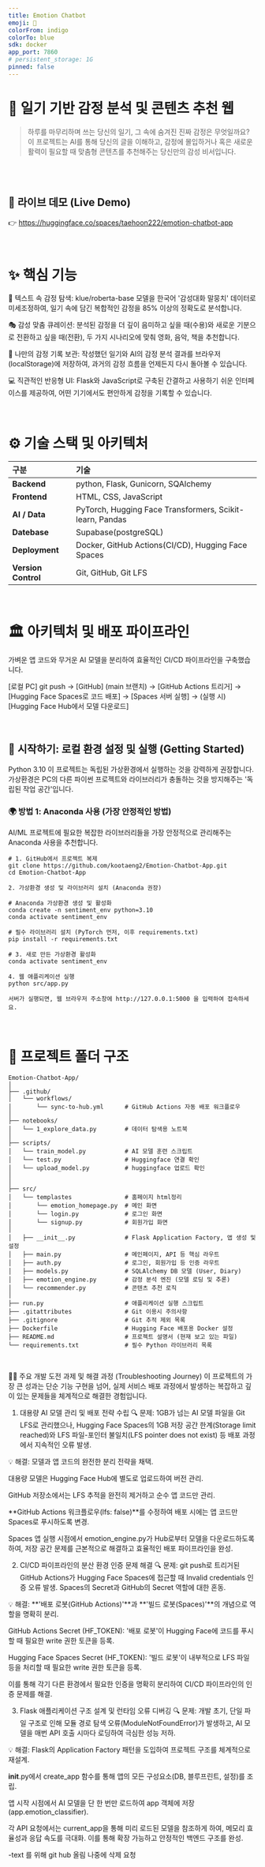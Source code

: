 ```yaml
---
title: Emotion Chatbot
emoji: 🤗
colorFrom: indigo
colorTo: blue
sdk: docker
app_port: 7860
# persistent_storage: 1G 
pinned: false
---
```



# 🤖 일기 기반 감정 분석 및 콘텐츠 추천 웹
> 하루를 마무리하며 쓰는 당신의 일기, 그 속에 숨겨진 진짜 감정은 무엇일까요?
> 이 프로젝트는 AI를 통해 당신의 글을 이해하고, 감정에 몰입하거나 혹은 새로운 활력이 필요할 때 맞춤형 콘텐츠를 추천해주는 당신만의 감성 비서입니다.


<br>

<br>

## 🚀 라이브 데모 (Live Demo)
👉 https://huggingface.co/spaces/taehoon222/emotion-chatbot-app


<br>

# ✨ 핵심 기능
🤖 텍스트 속 감정 탐색: klue/roberta-base 모델을 한국어 '감성대화 말뭉치' 데이터로 미세조정하여, 일기 속에 담긴 복합적인 감정을 85% 이상의 정확도로 분석합니다.


🎭 감성 맞춤 큐레이션: 분석된 감정을 더 깊이 음미하고 싶을 때(수용)와 새로운 기분으로 전환하고 싶을 때(전환), 두 가지 시나리오에 맞춰 영화, 음악, 책을 추천합니다.

📔 나만의 감정 기록 보관: 작성했던 일기와 AI의 감정 분석 결과를 브라우저(localStorage)에 저장하여, 과거의 감정 흐름을 언제든지 다시 돌아볼 수 있습니다.

💻 직관적인 반응형 UI: Flask와 JavaScript로 구축된 간결하고 사용하기 쉬운 인터페이스를 제공하여, 어떤 기기에서도 편안하게 감정을 기록할 수 있습니다.

<br>

# ⚙️ 기술 스택 및 아키텍처
| 구분 | 기술 |
| :--- | :--- |
| **Backend** | python, Flask, Gunicorn, SQAlchemy |
| **Frontend**| HTML, CSS, JavaScript |
| **AI / Data**| PyTorch, Hugging Face Transformers, Scikit-learn, Pandas |
| **Datebase**| Supabase(postgreSQL)
| **Deployment**| Docker, GitHub Actions(CI/CD), Hugging Face Spaces |
| **Version Control**| Git, GitHub, Git LFS |



<br>

# 🏛️ 아키텍처 및 배포 파이프라인
가벼운 앱 코드와 무거운 AI 모델을 분리하여 효율적인 CI/CD 파이프라인을 구축했습니다.

[로컬 PC] git push → [GitHub] (main 브랜치) → [GitHub Actions 트리거] → [Hugging Face Spaces로 코드 배포] → [Spaces 서버 실행] → (실행 시) [Hugging Face Hub에서 모델 다운로드]


<br>

## 🚀 시작하기: 로컬 환경 설정 및 실행 (Getting Started)

Python 3.10
이 프로젝트는 독립된 가상환경에서 실행하는 것을 강력하게 권장합니다. 가상환경은 PC의 다른 파이썬 프로젝트와 라이브러리가 충돌하는 것을 방지해주는 '독립된 작업 공간'입니다.

### 🌍 방법 1: Anaconda 사용 (가장 안정적인 방법)

AI/ML 프로젝트에 필요한 복잡한 라이브러리들을 가장 안정적으로 관리해주는 Anaconda 사용을 추천합니다.

```
# 1. GitHub에서 프로젝트 복제
git clone https://github.com/kootaeng2/Emotion-Chatbot-App.git
cd Emotion-Chatbot-App

2. 가상환경 생성 및 라이브러리 설치 (Anaconda 권장)

# Anaconda 가상환경 생성 및 활성화
conda create -n sentiment_env python=3.10
conda activate sentiment_env

# 필수 라이브러리 설치 (PyTorch 먼저, 이후 requirements.txt)
pip install -r requirements.txt

# 3. 새로 만든 가상환경 활성화
conda activate sentiment_env

4. 웹 애플리케이션 실행
python src/app.py

서버가 실행되면, 웹 브라우저 주소창에 http://127.0.0.1:5000 을 입력하여 접속하세요.

```
<br>

# 📂 프로젝트 폴더 구조
```
Emotion-Chatbot-App/
│
├── .github/
│   └── workflows/
│       └── sync-to-hub.yml      # GitHub Actions 자동 배포 워크플로우
│
├── notebooks/
│   └── 1_explore_data.py        # 데이터 탐색용 노트북
│
├── scripts/
│   └── train_model.py           # AI 모델 훈련 스크립트
│   └── test.py                  # Huggingface 연결 확인
│   └── upload_model.py          # huggingface 업로드 확인
│
│
├── src/
│   └── templastes               # 홈페이지 html정리
│       └── emotion_homepage.py  # 메인 화면
│       └── login.py             # 로그인 화면
│       └── signup.py            # 회원가입 화면
│
│   ├── __init__.py              # Flask Application Factory, 앱 생성 및 설정
│   ├── main.py                  # 메인페이지, API 등 핵심 라우트
│   ├── auth.py                  # 로그인, 회원가입 등 인증 라우트
│   ├── models.py                # SQLAlchemy DB 모델 (User, Diary)
│   ├── emotion_engine.py        # 감정 분석 엔진 (모델 로딩 및 추론)
│   └── recommender.py           # 콘텐츠 추천 로직
│
├── run.py                       # 애플리케이션 실행 스크립트
├── .gitattributes               # Git 이용시 주의사항
├── .gitignore                   # Git 추적 제외 목록
├── Dockerfile                   # Hugging Face 배포용 Docker 설정
├── README.md                    # 프로젝트 설명서 (현재 보고 있는 파일)
└── requirements.txt             # 필수 Python 라이브러리 목록
```

<br>

🧗‍♂️ 주요 개발 도전 과제 및 해결 과정 (Troubleshooting Journey)
이 프로젝트의 가장 큰 성과는 단순 기능 구현을 넘어, 실제 서비스 배포 과정에서 발생하는 복잡하고 깊이 있는 문제들을 체계적으로 해결한 경험입니다.

1. 대용량 AI 모델 관리 및 배포 전략 수립
🔍 문제: 1GB가 넘는 AI 모델 파일을 Git LFS로 관리했으나, Hugging Face Spaces의 1GB 저장 공간 한계(Storage limit reached)와 LFS 파일-포인터 불일치(LFS pointer does not exist) 등 배포 과정에서 지속적인 오류 발생.

💡 해결: 모델과 앱 코드의 완전한 분리 전략을 채택.

대용량 모델은 Hugging Face Hub에 별도로 업로드하여 버전 관리.

GitHub 저장소에서는 LFS 추적을 완전히 제거하고 순수 앱 코드만 관리.

**GitHub Actions 워크플로우(lfs: false)**를 수정하여 배포 시에는 앱 코드만 Spaces로 푸시하도록 변경.

Spaces 앱 실행 시점에서 emotion_engine.py가 Hub로부터 모델을 다운로드하도록 하여, 저장 공간 문제를 근본적으로 해결하고 효율적인 배포 파이프라인을 완성.

2. CI/CD 파이프라인의 분산 환경 인증 문제 해결
🔍 문제: git push로 트리거된 GitHub Actions가 Hugging Face Spaces에 접근할 때 Invalid credentials 인증 오류 발생. Spaces의 Secret과 GitHub의 Secret 역할에 대한 혼동.

💡 해결: **'배포 로봇(GitHub Actions)'**과 **'빌드 로봇(Spaces)'**의 개념으로 역할을 명확히 분리.

GitHub Actions Secret (HF_TOKEN): '배포 로봇'이 Hugging Face에 코드를 푸시할 때 필요한 write 권한 토큰을 등록.

Hugging Face Spaces Secret (HF_TOKEN): '빌드 로봇'이 내부적으로 LFS 파일 등을 처리할 때 필요한 write 권한 토큰을 등록.

이를 통해 각기 다른 환경에서 필요한 인증을 명확히 분리하여 CI/CD 파이프라인의 인증 문제를 해결.

3. Flask 애플리케이션 구조 설계 및 런타임 오류 디버깅
🔍 문제: 개발 초기, 단일 파일 구조로 인해 모듈 경로 탐색 오류(ModuleNotFoundError)가 발생하고, AI 모델을 매번 API 호출 시마다 로딩하여 극심한 성능 저하.

💡 해결: Flask의 Application Factory 패턴을 도입하여 프로젝트 구조를 체계적으로 재설계.

__init__.py에서 create_app 함수를 통해 앱의 모든 구성요소(DB, 블루프린트, 설정)를 조립.

앱 시작 시점에서 AI 모델을 단 한 번만 로드하여 app 객체에 저장(app.emotion_classifier).

각 API 요청에서는 current_app을 통해 미리 로드된 모델을 참조하게 하여, 메모리 효율성과 응답 속도를 극대화. 이를 통해 확장 가능하고 안정적인 백엔드 구조를 완성.

-text 를 위해 git hub 올림 나중에 삭제 요청 